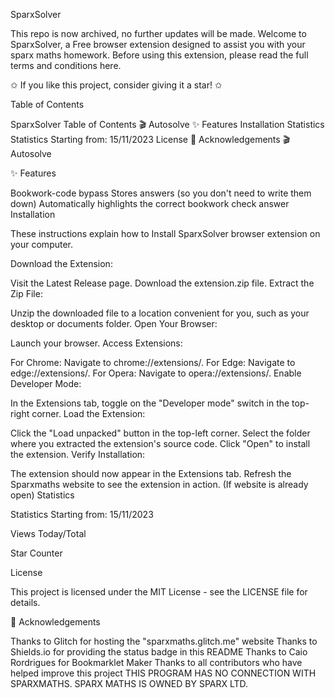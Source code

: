  SparxSolver

This repo is now archived, no further updates will be made.
Welcome to SparxSolver, a Free browser extension designed to assist you with your sparx maths homework. Before using this extension, please read the full terms and conditions here.

✩ If you like this project, consider giving it a star! ✩

Table of Contents

SparxSolver
Table of Contents
🎬 Autosolve
✨ Features
Installation
Statistics
Statistics Starting from: 15/11/2023
License
👏 Acknowledgements
🎬 Autosolve



✨ Features

Bookwork-code bypass
Stores answers (so you don't need to write them down)
Automatically highlights the correct bookwork check answer
Installation

These instructions explain how to Install SparxSolver browser extension on your computer.

Download the Extension:

Visit the Latest Release page.
Download the extension.zip file.
Extract the Zip File:

Unzip the downloaded file to a location convenient for you, such as your desktop or documents folder.
Open Your Browser:

Launch your browser.
Access Extensions:

For Chrome:
Navigate to chrome://extensions/.
For Edge:
Navigate to edge://extensions/.
For Opera:
Navigate to opera://extensions/.
Enable Developer Mode:

In the Extensions tab, toggle on the "Developer mode" switch in the top-right corner.
Load the Extension:

Click the "Load unpacked" button in the top-left corner.
Select the folder where you extracted the extension's source code.
Click "Open" to install the extension.
Verify Installation:

The extension should now appear in the Extensions tab.
Refresh the Sparxmaths website to see the extension in action. (If website is already open)
Statistics

Statistics Starting from: 15/11/2023

Views Today/Total

Star Counter

License

This project is licensed under the MIT License - see the LICENSE file for details.

👏 Acknowledgements

Thanks to Glitch for hosting the "sparxmaths.glitch.me" website
Thanks to Shields.io for providing the status badge in this README
Thanks to Caio Rordrigues for Bookmarklet Maker
Thanks to all contributors who have helped improve this project
THIS PROGRAM HAS NO CONNECTION WITH SPARXMATHS. SPARX MATHS IS OWNED BY SPARX LTD.
